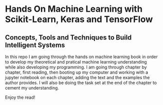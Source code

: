 
# Hands On Machine Learning with Scikit-Learn, Keras and TensorFlow
## Concepts, Tools and Techniques to Build Intelligent Systems


In this repo I am going through the hands on machine learning book in order to develop my theoretical and pratical machine learning understanding while also developing my programming. I am going through chapter by chapter, first reading, then booting up my computer and working with a jupyter notebook on each chapter, adding the text and the examples the author provides. I will also be doing the task set at the end of the chapter to cement my understanding. 

Enjoy the read!
